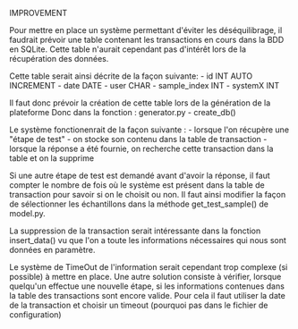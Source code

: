 IMPROVEMENT

Pour mettre en place un système permettant d'éviter les déséquilibrage, il faudrait prévoir une table contenant les transactions en cours dans la BDD en SQLite. Cette table n'aurait cependant pas d'intérêt lors de la récupération des données.

Cette table serait ainsi décrite de la façon suivante: 
	- id 			INT AUTO INCREMENT
	- date 			DATE
	- user 			CHAR
	- sample_index 	INT
	- systemX		INT

Il faut donc prévoir la création de cette table lors de la génération de la plateforme
Donc dans la fonction : generator.py - create_db()

Le système fonctionenrait de la façon suivante :
	- lorsque l'on récupère une "étape de test"
	- on stocke son contenu dans la table de transaction
	- lorsque la réponse a été fournie, on recherche cette transaction dans la table et on la supprime

Si une autre étape de test est demandé avant d'avoir la réponse, il faut compter le nombre de fois où le système est présent dans la table de transaction pour savoir si on le choisit ou non. Il faut ainsi modifier la façon de sélectionner les échantillons dans la méthode get_test_sample() de model.py.

La suppression de la transaction serait intéressante dans la fonction insert_data() vu que l'on a toute les informations nécessaires qui nous sont données en paramètre.


Le système de TimeOut de l'information serait cependant trop complexe (si possible) à mettre en place. Une autre solution consiste à vérifier, lorsque quelqu'un effectue une nouvelle étape, si les informations contenues dans la table des transactions sont encore valide. Pour cela il faut utiliser la date de la transaction et choisir un timeout (pourquoi pas dans le fichier de configuration)